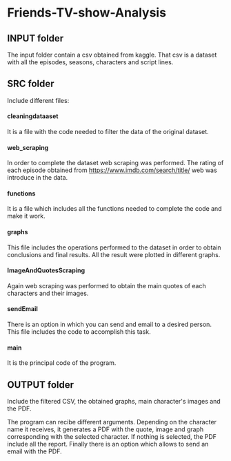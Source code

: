 # Friends-TV-show-Analysis

## INPUT folder
The input folder contain a csv obtained from kaggle. That csv is a dataset with all the episodes, seasons, characters and script lines. 

## SRC folder
Include different files:

#### cleaningdataaset 
It is a file with the code needed to filter the data of the original dataset. 

#### web_scraping
In order to complete the dataset web scraping was performed. The rating of each episode obtained from https://www.imdb.com/search/title/ web was introduce in the data.

#### functions 
It is a file which includes all the functions needed to complete the code and make it work.

#### graphs
This file includes the operations performed to the dataset in order to obtain conclusions and final results. All the result were plotted in different graphs.

#### ImageAndQuotesScraping
Again web scraping was performed to obtain the main quotes of each characters and their images. 

#### sendEmail 
There is an option in which you can send and email to a desired person. This file includes the code to accomplish this task.

#### main 
It is the principal code of the program. 

## OUTPUT folder
Include the filtered CSV, the obtained graphs, main character's images and the PDF. 

The program can recibe different arguments. Depending on the character name it receives, it generates a PDF with the quote, image and graph corresponding with the selected character. If nothing is selected, the PDF include all the report. 
Finally there is an option which allows to send an email with the PDF. 

